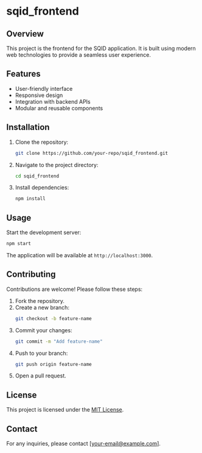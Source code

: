 # sqid_frontend

## Overview

This project is the frontend for the SQID application. It is built using modern web technologies to provide a seamless user experience.

## Features

- User-friendly interface
- Responsive design
- Integration with backend APIs
- Modular and reusable components

## Installation

1. Clone the repository:
   ```bash
   git clone https://github.com/your-repo/sqid_frontend.git
   ```
2. Navigate to the project directory:
   ```bash
   cd sqid_frontend
   ```
3. Install dependencies:
   ```bash
   npm install
   ```

## Usage

Start the development server:

```bash
npm start
```

The application will be available at `http://localhost:3000`.

## Contributing

Contributions are welcome! Please follow these steps:

1. Fork the repository.
2. Create a new branch:
   ```bash
   git checkout -b feature-name
   ```
3. Commit your changes:
   ```bash
   git commit -m "Add feature-name"
   ```
4. Push to your branch:
   ```bash
   git push origin feature-name
   ```
5. Open a pull request.

## License

This project is licensed under the [MIT License](LICENSE).

## Contact

For any inquiries, please contact [your-email@example.com].
